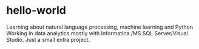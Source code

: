 # hello-world
Learning about natural language processing, machine learning and Python
Working in data analytics mostly with Informatica /MS SQL Server/Visual Studio. Just a small extra project.
